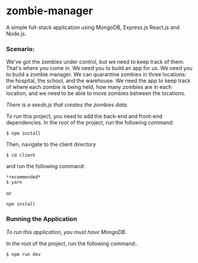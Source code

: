 # zombie-manager

A simple full-stack application using MongoDB, Express.js React.js and Node.js.


### Scenario:
We've got the zombies under control, but we need to keep track of them. That's where you come in. We need you to build an app for us. We need you to build a zombie manager.
We can quarantine zombies in three locations: the hospital, the school, and the warehouse. We need the app to keep track of where each zombie is being held, how many zombies are in each location, and we need to be able to move zombies between the locations.

*There is a seeds.js that creates the zombies data.*


To run this project, you need to add the back-end and front-end dependencies.
In the root of the project, run the following command:
```
$ npm install
```

Then, navigate to the client directory 
```
$ cd client
```

and run the following command:
```
*recommended*
$ yarn
```
or
```
npm install
```


### Running the Application

*To run this application, you must have MongoDB.*

In the root of the project, run the following command:.
```
$ npm run dev
```
